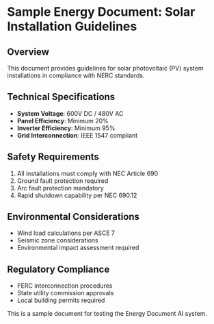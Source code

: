 # Sample Energy Document: Solar Installation Guidelines

## Overview
This document provides guidelines for solar photovoltaic (PV) system installations in compliance with NERC standards.

## Technical Specifications
- **System Voltage**: 600V DC / 480V AC
- **Panel Efficiency**: Minimum 20%
- **Inverter Efficiency**: Minimum 95%
- **Grid Interconnection**: IEEE 1547 compliant

## Safety Requirements
1. All installations must comply with NEC Article 690
2. Ground fault protection required
3. Arc fault protection mandatory
4. Rapid shutdown capability per NEC 690.12

## Environmental Considerations
- Wind load calculations per ASCE 7
- Seismic zone considerations
- Environmental impact assessment required

## Regulatory Compliance
- FERC interconnection procedures
- State utility commission approvals
- Local building permits required

This is a sample document for testing the Energy Document AI system.
